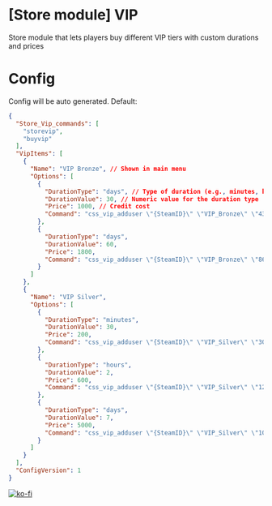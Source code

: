 # [Store module] VIP
Store module that lets players buy different VIP tiers with custom durations and prices
# Config
Config will be auto generated. Default:
```json
{
  "Store_Vip_commands": [
    "storevip",
    "buyvip"
  ],
  "VipItems": [
    {
      "Name": "VIP Bronze", // Shown in main menu
      "Options": [
        {
          "DurationType": "days", // Type of duration (e.g., minutes, hours, days)
          "DurationValue": 30, // Numeric value for the duration type
          "Price": 1000, // Credit cost
          "Command": "css_vip_adduser \"{SteamID}\" \"VIP_Bronze\" \"43200\"" // Command to add the vip
        },
        {
          "DurationType": "days",
          "DurationValue": 60,
          "Price": 1800,
          "Command": "css_vip_adduser \"{SteamID}\" \"VIP_Bronze\" \"86400\""
        }
      ]
    },
    {
      "Name": "VIP Silver",
      "Options": [
        {
          "DurationType": "minutes",
          "DurationValue": 30,
          "Price": 200,
          "Command": "css_vip_adduser \"{SteamID}\" \"VIP_Silver\" \"30\""
        },
        {
          "DurationType": "hours",
          "DurationValue": 2,
          "Price": 600,
          "Command": "css_vip_adduser \"{SteamID}\" \"VIP_Silver\" \"120\""
        },
        {
          "DurationType": "days",
          "DurationValue": 7,
          "Price": 5000,
          "Command": "css_vip_adduser \"{SteamID}\" \"VIP_Silver\" \"10080\""
        }
      ]
    }
  ],
  "ConfigVersion": 1
}
```
[![ko-fi](https://ko-fi.com/img/githubbutton_sm.svg)](https://ko-fi.com/L4L611665R)
